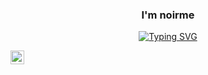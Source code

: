 <div align="center">
<h3 align="center">I'm noirme</h3>

<div align = "center">
 
[![Typing SVG](https://readme-typing-svg.herokuapp.com?font=Baskerville&color=FFFF00&size=25&lines=a+software+engineer+student;currently+on+2nd+period;and+i'm+always+learning+:D)](https://git.io/typing-svg)

<a href="https://www.linkedin.com/in/emilly-t-144745244/">
  <img align="left" alt="Apurv's LinkdeIN" width="22px" src="https://cdn-icons-png.flaticon.com/512/216/216508.png" />
</a>
